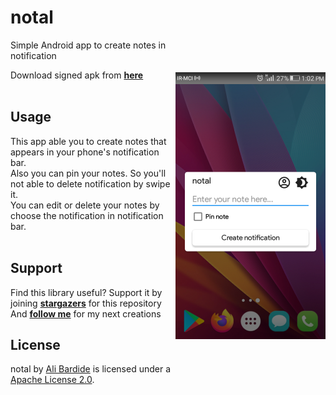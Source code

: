 notal
=================

<img src="/readme.files/sample-shot.png" alt="sample" title="sample" width="240" height="427" align="right" vspace="52" />

Simple Android app to create notes in notification

Download signed apk from [**here**](https://github.com/alibardide5124/notal/blob/master/readme.files/app-release.apk)
<br/>
<br/>

Usage
-----

This app able you to create notes that appears in your phone's notification bar. <br/>
Also you can pin your notes. So you'll not able to delete notification by swipe it. <br/>
You can edit or delete your notes by choose the notification in notification bar.
<br/>
<br/>

Support
-----

Find this library useful? Support it by joining [**stargazers**](https://https://github.com/alibardide5124/notal/stargazers) for this repository
<br/>
And [**follow me**](https://https://https://github.com/alibardide5124?tab=followers) for my next creations

License
-----

notal by [Ali Bardide](https://github.com/alibardide5124) is licensed under a [Apache License 2.0](http://www.apache.org/licenses/LICENSE-2.0).

